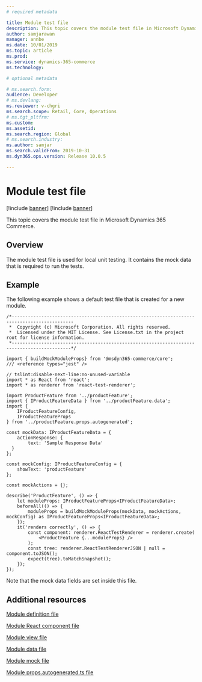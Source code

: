 ```yaml
---
# required metadata

title: Module test file
description: This topic covers the module test file in Microsoft Dynamics 365 Commerce.
author: samjarawan
manager: annbe
ms.date: 10/01/2019
ms.topic: article
ms.prod: 
ms.service: dynamics-365-commerce
ms.technology: 

# optional metadata

# ms.search.form: 
audience: Developer
# ms.devlang: 
ms.reviewer: v-chgri
ms.search.scope: Retail, Core, Operations
# ms.tgt_pltfrm: 
ms.custom: 
ms.assetid: 
ms.search.region: Global
# ms.search.industry: 
ms.author: samjar
ms.search.validFrom: 2019-10-31
ms.dyn365.ops.version: Release 10.0.5

---
```

# Module test file

[!include [banner](../includes/preview-banner.md)]
[!include [banner](../includes/banner.md)]

This topic covers the module test file in Microsoft Dynamics 365 Commerce.

## Overview

The module test file is used for local unit testing. It contains the mock data that is required to run the tests. 

## Example

The following example shows a default test file that is created for a new module.

```
/*---------------------------------------------------------------------------------------------
 *  Copyright (c) Microsoft Corporation. All rights reserved.
 *  Licensed under the MIT License. See License.txt in the project root for license information.
 *--------------------------------------------------------------------------------------------*/

import { buildMockModuleProps} from '@msdyn365-commerce/core';
/// <reference types="jest" />

// tslint:disable-next-line:no-unused-variable
import * as React from 'react';
import * as renderer from 'react-test-renderer';

import ProductFeature from '../productFeature';
import { IProductFeatureData } from '../productFeature.data';
import {
    IProductFeatureConfig,
    IProductFeatureProps
} from '../productFeature.props.autogenerated';

const mockData: IProductFeatureData = {
    actionResponse: {
        text: 'Sample Response Data'
  }
};

const mockConfig: IProductFeatureConfig = {
    showText: 'productFeature'
};

const mockActions = {};

describe('ProductFeature', () => {
    let moduleProps: IProductFeatureProps<IProductFeatureData>;
    beforeAll(() => {
        moduleProps = buildMockModuleProps(mockData, mockActions, mockConfig) as IProductFeatureProps<IProductFeatureData>;
    });
    it('renders correctly', () => {
        const component: renderer.ReactTestRenderer = renderer.create(
            <ProductFeature {...moduleProps} />
        );
        const tree: renderer.ReactTestRendererJSON | null = component.toJSON();
        expect(tree).toMatchSnapshot();
    });
});
```

Note that the mock data fields are set inside this file.

## Additional resources

[Module definition file](module-definition-file.md)

[Module React component file](module-react-file.md)

[Module view file](module-view-file.md)

[Module data file](module-data-file.md)

[Module mock file](module-mock-file.md)

[Module props.autogenerated.ts file](module-props-autogenerated-ts-file.md)
